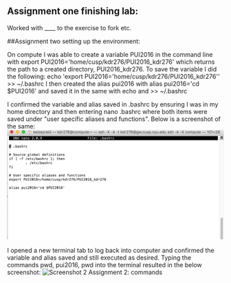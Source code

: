 
## Assignment one finishing lab:

Worked with ____ to the exercise to fork etc.


##Assignment two setting up the environment:

On compute I was able to create a variable PUI2016 in the command line with export PUI2016='home/cusp/kdr276/PUI2016_kdr276' which returns the path to a created directory, PUI2016_kdr276. To save the variable I did the following: echo 'export PUI2016='home/cusp/kdr276/PUI2016_kdr276'' >> ~/.bashrc 
I then created the alias pui2016 with alias pui2016='cd $PUI2016' and saved it in the same with echo and >> ~/.bashrc

I confirmed the variable and alias saved in .bashrc by ensuring I was in my home directory and then entering nano .bashrc where both items were saved under "user specific aliases and functions". Below is a screenshot of the same:
![Screenshot 1 Assignment 2: .bashrc](HW1_screenshot1.png)

I opened a new terminal tab to log back into computer and confirmed the variable and alias saved and still executed as desired. Typing the commands pwd, pui2016, pwd into the terminal resulted in the below screenshot:
![Screenshot 2 Assignment 2: commands](HW2_screenshot2.png)
